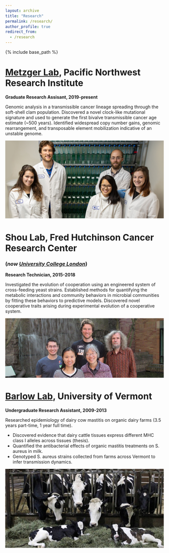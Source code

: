 ```yaml
---
layout: archive
title: "Research"
permalink: /research/
author_profile: true
redirect_from:
  - /research
---
```


{% include base_path %}


[Metzger Lab](https://www.pnri.org/research/labs/metzger-lab/), Pacific Northwest Research Institute
=====

**Graduate Research Assisant, 2019-present**

Genomic analysis in a transmissible cancer lineage spreading through the soft-shell clam population. Discovered a novel clock-like mutational signature and used to generate the first bivalve transmissible cancer age estimate (~500 years). Identified widespread copy number gains, genomic rearrangement, and transposable element mobilization indicative of an unstable genome. 

![Metzger lab](/images/Metzger_lab_tanks.png)


Shou Lab, Fred Hutchinson Cancer Research Center
=====
### (*now [University College London](https://iris.ucl.ac.uk/iris/browse/profile?upi=WSHOU61)*)

**Research Technician, 2015-2018**

Investigated the evolution of cooperation using an engineered system of cross-feeding yeast strains. Established methods for quantifying the metabolic interactions and community behaviors in microbial communities by fitting these behaviors to predictive models. Discovered novel cooperative traits arising during experimental evolution of a cooperative system.

![Shou lab](/images/shou_lab_group.jpg)


[Barlow Lab](https://www.uvm.edu/cals/asci/barlow-lab), University of Vermont
=====
**Undergraduate Research Assistant, 2009-2013**

Researched epidemiology of dairy cow mastitis on organic dairy farms (3.5 years part-time, 1 year full time). 
- Discovered evidence that dairy cattle tissues express different MHC class I alleles across tissues (thesis).
- Quantified the antibacterial effects of organic mastitis treatments on S. aureus in milk. 
- Genotyped S. aureus strains collected from farms across Vermont to infer transmission dynamics.


![Barlow lab](/images/barlow_lab_cows.jpg)

